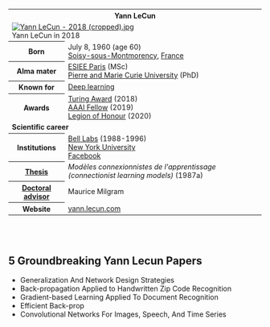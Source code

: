 <table class="infobox biography vcard">
<tbody>
<tr>
<th colspan="2">
<div class="fn">Yann LeCun</div>
</th>
</tr>
<tr>
<td colspan="2"><a class="image" href="220px-Yann_LeCun_-_2018_(cropped).jpg"><img src="220px-Yann_LeCun_-_2018_(cropped).jpg" srcset="220px-Yann_LeCun_-_2018_(cropped).jpg" alt="Yann LeCun - 2018 (cropped).jpg" width="220" height="253" data-file-width="1297" data-file-height="1490" /></a>
<div>Yann LeCun in 2018</div>
</td>
</tr>
<tr>
<th scope="row">Born</th>
<td>July 8, 1960<span class="noprint ForceAgeToShow">&nbsp;(age&nbsp;60)</span><br />
<div class="birthplace"><a title="Soisy-sous-Montmorency" href="https://en.wikipedia.org/wiki/Soisy-sous-Montmorency">Soisy-sous-Montmorency</a>,&nbsp;<a title="France" href="https://en.wikipedia.org/wiki/France">France</a></div>
</td>
</tr>
<tr>
<th scope="row">Alma&nbsp;mater</th>
<td><a title="ESIEE Paris" href="https://en.wikipedia.org/wiki/ESIEE_Paris">ESIEE Paris</a>&nbsp;(MSc)<br /><a title="Pierre and Marie Curie University" href="https://en.wikipedia.org/wiki/Pierre_and_Marie_Curie_University">Pierre and Marie Curie University</a>&nbsp;(PhD)</td>
</tr>
<tr>
<th scope="row">Known&nbsp;for</th>
<td><a title="Deep learning" href="https://en.wikipedia.org/wiki/Deep_learning">Deep learning</a></td>
</tr>
<tr>
<th scope="row">Awards</th>
<td><a title="Turing Award" href="https://en.wikipedia.org/wiki/Turing_Award">Turing Award</a>&nbsp;(2018)<br /><a title="AAAI Fellow" href="https://en.wikipedia.org/wiki/AAAI_Fellow">AAAI Fellow</a>&nbsp;(2019)<br /><a title="Legion of Honour" href="https://en.wikipedia.org/wiki/Legion_of_Honour">Legion of Honour</a>&nbsp;(2020)</td>
</tr>
<tr>
<td colspan="2"><strong>Scientific career</strong></td>
</tr>
<tr>
<th scope="row">Institutions</th>
<td><a title="Bell Labs" href="https://en.wikipedia.org/wiki/Bell_Labs">Bell Labs</a>&nbsp;(1988-1996)<br /><a title="New York University" href="https://en.wikipedia.org/wiki/New_York_University">New York University</a><br /><a title="Facebook" href="https://en.wikipedia.org/wiki/Facebook">Facebook</a></td>
</tr>
<tr>
<th scope="row"><a title="Thesis" href="https://en.wikipedia.org/wiki/Thesis">Thesis</a></th>
<td><em>Mod&egrave;les connexionnistes de l'apprentissage (connectionist learning models)</em>&nbsp;(1987a)</td>
</tr>
<tr>
<th scope="row"><a title="Doctoral advisor" href="https://en.wikipedia.org/wiki/Doctoral_advisor">Doctoral advisor</a></th>
<td>Maurice Milgram</td>
</tr>
<tr>
<th scope="row">Website</th>
<td><span class="url"><a class="external text" href="http://yann.lecun.com/" rel="nofollow">yann<wbr />.lecun<wbr />.com</a></span></td>
</tr>
</tbody>
</table>
</br>

</br>

<h2> 5 Groundbreaking Yann Lecun Papers  </h2>

<ul>

                             

 <li><a target="_blank" href="https://github.com/manjunath5496/5-Groundbreaking-Yann-Lecun-Papers/blob/master/lecun(1).pdf" style="text-decoration:none;">Generalization And Network Design Strategies</a></li>

 <li><a target="_blank" href="https://github.com/manjunath5496/5-Groundbreaking-Yann-Lecun-Papers/blob/master/lecun(2).pdf" style="text-decoration:none;">Back-propagation Applied to Handwritten Zip Code Recognition</a></li>

<li><a target="_blank" href="https://github.com/manjunath5496/5-Groundbreaking-Yann-Lecun-Papers/blob/master/lecun(3).pdf" style="text-decoration:none;">Gradient-based Learning Applied To Document Recognition</a></li>
 <li><a target="_blank" href="https://github.com/manjunath5496/5-Groundbreaking-Yann-Lecun-Papers/blob/master/lecun(4).pdf" style="text-decoration:none;">Efficient Back-prop</a></li>                              
<li><a target="_blank" href="https://github.com/manjunath5496/5-Groundbreaking-Yann-Lecun-Papers/blob/master/lecun(5).pdf" style="text-decoration:none;">Convolutional Networks For Images, Speech, And Time Series</a></li>


 </ul>
